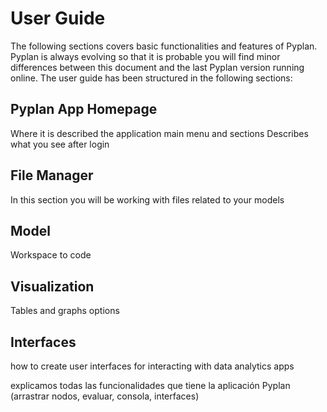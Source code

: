 # User Guide

The following sections covers basic functionalities and features of Pyplan.
Pyplan is always evolving so that it is probable you will find minor differences between this document and the last Pyplan version running online.
The user guide has been structured in the following sections:
## Pyplan App Homepage
Where it is described the application main menu and sections Describes what you see after login

## File Manager
In this section you will be working with files related to your models

## Model
Workspace to code

## Visualization
Tables and graphs options

## Interfaces
how to create user interfaces for interacting with data analytics apps

explicamos todas las funcionalidades que tiene la aplicación Pyplan (arrastrar nodos, evaluar, consola, interfaces)

<!--stackedit_data:
eyJoaXN0b3J5IjpbNDcyMDQxMDI3LC0xMjczNDc2NDYwLC0xOD
AyMzAzNTg0XX0=
-->